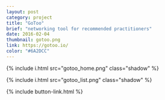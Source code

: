 ```yaml
---
layout: post
category: project
title: "GoToo"
brief: "networking tool for recommended practitioners"
date: 2016-02-04
thumbnail: gotoo.png
link: https://gotoo.io/
color: "#6A2DCC"
---
```


{% include i.html src="gotoo_home.png" class="shadow" %}

{% include i.html src="gotoo_list.png" class="shadow" %}

{% include button-link.html %}
